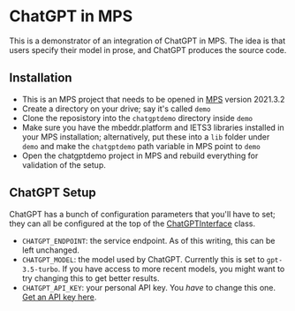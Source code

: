 # ChatGPT in MPS

This is a demonstrator of an integration of ChatGPT in MPS. The idea is that users specify their model in prose, and ChatGPT produces the source code. 

## Installation

* This is an MPS project that needs to be opened in [MPS](http://jetbrains.com/mps/) version 2021.3.2
* Create a directory on your drive; say it's called `demo`
* Clone the reposistory into the `chatgptdemo` directory inside `demo`
* Make sure you have the mbeddr.platform and IETS3 libraries installed in your MPS installation; alternatively, put these into a `lib`
 folder under `demo` and make the `chatgptdemo` path variable in MPS point to `demo`
* Open the chatgptdemo project in MPS and rebuild everything for validation of the setup.

## ChatGPT Setup

ChatGPT has a bunch of configuration parameters that you'll have to set; they can all be configured at the top of the [ChatGPTInterface](http://127.0.0.1:63320/node?ref=r%3A35c2f771-4c4b-42b3-94cb-a9782f45afc3%28de.voelter.chatgpt.ide.plugin%29%2F7366371879940263257) class.

* `CHATGPT_ENDPOINT`: the service endpoint. As of this writing, this can be left unchanged.
* `CHATGPT_MODEL`: the model used by ChatGPT. Currently this is set to `gpt-3.5-turbo`. If you have access to more recent models, you might want to try changing this to get better results.
* `CHATGPT_API_KEY`: your personal API key. You *have* to change this one. [Get an API key here](https://platform.openai.com/account/api-keys).
